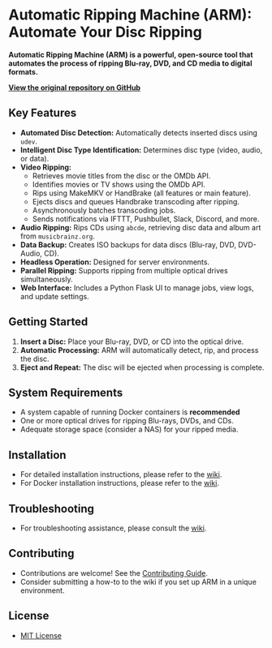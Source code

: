 # Automatic Ripping Machine (ARM): Automate Your Disc Ripping

**Automatic Ripping Machine (ARM) is a powerful, open-source tool that automates the process of ripping Blu-ray, DVD, and CD media to digital formats.**

**[View the original repository on GitHub](https://github.com/automatic-ripping-machine/automatic-ripping-machine)**

## Key Features

*   **Automated Disc Detection:** Automatically detects inserted discs using `udev`.
*   **Intelligent Disc Type Identification:** Determines disc type (video, audio, or data).
*   **Video Ripping:**
    *   Retrieves movie titles from the disc or the OMDb API.
    *   Identifies movies or TV shows using the OMDb API.
    *   Rips using MakeMKV or HandBrake (all features or main feature).
    *   Ejects discs and queues Handbrake transcoding after ripping.
    *   Asynchronously batches transcoding jobs.
    *   Sends notifications via IFTTT, Pushbullet, Slack, Discord, and more.
*   **Audio Ripping:** Rips CDs using `abcde`, retrieving disc data and album art from `musicbrainz.org`.
*   **Data Backup:** Creates ISO backups for data discs (Blu-ray, DVD, DVD-Audio, CD).
*   **Headless Operation:** Designed for server environments.
*   **Parallel Ripping:** Supports ripping from multiple optical drives simultaneously.
*   **Web Interface:** Includes a Python Flask UI to manage jobs, view logs, and update settings.

## Getting Started

1.  **Insert a Disc:** Place your Blu-ray, DVD, or CD into the optical drive.
2.  **Automatic Processing:** ARM will automatically detect, rip, and process the disc.
3.  **Eject and Repeat:** The disc will be ejected when processing is complete.

## System Requirements

*   A system capable of running Docker containers is **recommended**
*   One or more optical drives for ripping Blu-rays, DVDs, and CDs.
*   Adequate storage space (consider a NAS) for your ripped media.

## Installation

*   For detailed installation instructions, please refer to the [wiki](https://github.com/automatic-ripping-machine/automatic-ripping-machine/wiki/).
*   For Docker installation instructions, please refer to the [wiki](https://github.com/automatic-ripping-machine/automatic-ripping-machine/wiki/docker).

## Troubleshooting

*   For troubleshooting assistance, please consult the [wiki](https://github.com/automatic-ripping-machine/automatic-ripping-machine/wiki/).

## Contributing

*   Contributions are welcome! See the [Contributing Guide](https://github.com/automatic-ripping-machine/automatic-ripping-machine/wiki/Contributing-Guide).
*   Consider submitting a how-to to the wiki if you set up ARM in a unique environment.

## License

*   [MIT License](LICENSE)